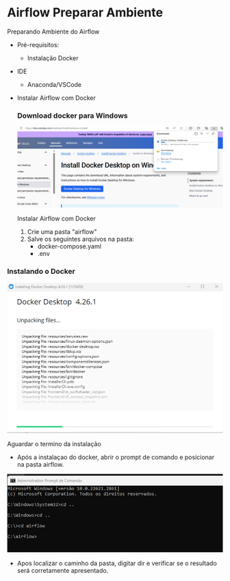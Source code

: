 # Airflow Preparar Ambiente
Preparando Ambiente do Airflow

- Pré-requisitos:
   - Instalação Docker

- IDE
   - Anaconda/VSCode

- Instalar Airflow com Docker

  ### Download docker para Windows

  <img src="https://github.com/JosiTubaroski/Airflow_Preparar_Ambiente/blob/main/img/Docker_Windows.png">

  Instalar Airflow com Docker

  1. Crie uma pasta "airflow"
  2. Salve os seguintes arquivos na pasta:
      - docker-compose.yaml
      - .env

 ### Instalando o Docker

  <img src="https://github.com/JosiTubaroski/Airflow_Preparar_Ambiente/blob/main/img/Instalando_Docker.png">

  Aguardar o termino da instalação

 - Após a instalaçao do docker, abrir o prompt de comando e posicionar na pasta airflow.

  <img src="https://github.com/JosiTubaroski/Airflow_Preparar_Ambiente/blob/main/img/CMD_Airflow.png">

  - Apos localizar o caminho da pasta, digitar dir e verificar se o resultado será corretamente apresentado.

    
   
 
       
